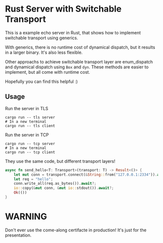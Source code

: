 # Rust Server with Switchable Transport

This is a example echo server in Rust, that shows how to implement switchable transport using generics.

With generics, there is no runtime cost of dynamical dispatch, but it results in a larger binary. It's also less flexible.

Other approachs to achieve switchable transport layer are enum_dispatch and dynamical dispatch using `Box` and `dyn`. These methods are easier to implement, but all come with runtime cost.

Hopefully you can find this helpful :)

## Usage

Run the server in TLS
```
cargo run -- tls server
# In a new terminal
cargo run -- tls client
```

Run the server in TCP
```
cargo run -- tcp server
# In a new terminal
cargo run -- tcp client
```

They use the same code, but different transport layers!
```rust
async fn send_hello<T: Transport>(transport: T) -> Result<()> {
    let mut conn = transport.connect(&String::from("127.0.0.1:2334")).await?;
    let req = "hello";
    conn.write_all(req.as_bytes()).await?;
    io::copy(&mut conn, &mut io::stdout()).await?;
    Ok(())
}
```

# WARNING
Don't ever use the come-along certifacte in production! It's just for the presentation.
